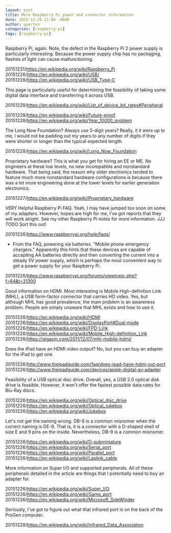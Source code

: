 ```yaml
---
layout: post
title: More Raspberry Pi power and connector information
date: 2015-12-26 21:00 -0600
author: quorten
categories: [raspberry-pi]
tags: [raspberry-pi]
---
```


Raspberry Pi, again.  Note, the defect in the Raspberry Pi 2 power
supply is particularly interesting.  Because the power supply chip has
no packaging, flashes of light can cause malfunctioning.

20151231/https://en.wikipedia.org/wiki/Raspberry_Pi  
20151226/https://en.wikipedia.org/wiki/USB/  
20151228/https://en.wikipedia.org/wiki/USB_Type-C

This page is particularly useful for determining the feasibility of
taking some digital data interface and transferring it across USB.

20151228/https://en.wikipedia.org/wiki/List_of_device_bit_rates#Peripheral

20151228/https://en.wikipedia.org/wiki/Future-proof  
20151228/https://en.wikipedia.org/wiki/Year_10000_problem

The Long Now Foundation?  Always use 5-digit years?  Really, it it
were up to me, I would not be padding out my years to any number of
digits if they were shorter or longer than the typical expected
length.

20151228/https://en.wikipedia.org/wiki/Long_Now_Foundation

<!-- more -->

Proprietary hardware?  This is what you get for hiring an EE or ME.
No engineers at these low levels, no new incompatible and nonstandard
hardware.  That being said, the reason why older electronics tended to
feature much more nonstandard hardware configurations is because there
was a lot more engineering done at the lower levels for earlier
generation electronics.

20151227/https://en.wikipedia.org/wiki/Proprietary_hardware

VERY Helpful Raspberry Pi FAQ.  Yeah, I may have jumped too soon on
some of my adapters.  However, hopes are high for me, I've got reports
that they will work alright.  See my other Raspberry Pi notes for more
information.  JJJ TODO Sort this out!

20151226/https://www.raspberrypi.org/help/faqs/

* From the FAQ, powering via batteries.  "Mobile phone emergency
  chargers."  Apparently this hints that these devices are capable of
  accepting AA batteries directly and then converting the current into
  a steady 5V power supply, which is perhaps the most convenient way
  to get a power supply for your Raspberry Pi.

20151226/https://www.raspberrypi.org/forums/viewtopic.php?f=64&t=31300

Good information on HDMI.  Most interesting is Mobile High-definition
Link (MHL), a USB form-factor connector that carries HD video.  Yes,
but although MHL has good prevalence, the main problem is an awareness
problem.  People are simply unaware that MHL exists and how to use it.

20151226/https://en.wikipedia.org/wiki/HDMI  
20151226/https://en.wikipedia.org/wiki/DisplayPort#Dual-mode  
20151226/https://en.wikipedia.org/wiki/FPD-Link  
20151226/https://en.wikipedia.org/wiki/Mobile_High-definition_Link  
20151226/https://gigaom.com/2011/12/07/mhl-mobile-hdmi/

Does the iPad have an HDMI video output?  No, but you can buy an
adapter for the iPad to get one.

20151226/http://www.theipadguide.com/faq/does-ipad-have-hdmi-out-port  
20151226/http://www.theipadguide.com/devices/apple-digital-av-adapter

Feasibility of a USB optical disc drive.  Overall, yes, a USB 2.0
optical disk drive is feasible.  However, it won't offer the fastest
possible data rates for Blu-Ray discs.

20151226/https://en.wikipedia.org/wiki/Optical_disc_drive  
20151226/https://en.wikipedia.org/wiki/Optical_jukebox  
20151226/https://en.wikipedia.org/wiki/Jukebox

Let's not get the naming wrong.  DB-9 is a common misnomer when the
correct naming is DE-9.  That is, it is a connector with a D-shaped
shell of size E and 9 pins on the inside.  Nevertheless, DB-9 is a
common misnomer.

20151226/https://en.wikipedia.org/wiki/D-subminiature  
20151226/https://en.wikipedia.org/wiki/Serial_port  
20151226/https://en.wikipedia.org/wiki/Parallel_port  
20151226/https://en.wikipedia.org/wiki/Laplink_cable

More information on Super I/O and supported peripherals.  All of these
peripherals detailed in the article are things that I potentially need
to buy an adapter for.

20151226/https://en.wikipedia.org/wiki/Super_I/O  
20151226/https://en.wikipedia.org/wiki/Game_port  
20151226/https://en.wikipedia.org/wiki/Microsoft_SideWinder

Seriously, I've got to figure out what that infrared port is on the
back of the ProGen computer.

20151228/https://en.wikipedia.org/wiki/Infrared_Data_Association
